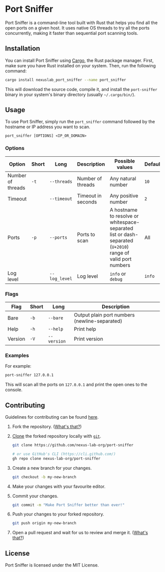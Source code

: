 # Port Sniffer

Port Sniffer is a command-line tool built with Rust that helps you find all the open ports on a given host. It uses native OS threads to try all the ports concurrently, making it faster than sequential port scanning tools.

## Installation

You can install Port Sniffer using [Cargo](https://doc.rust-lang.org/cargo/), the Rust package manager. First, make sure you have Rust installed on your system. Then, run the following command:

```sh
cargo install nexuslab_port_sniffer --name port_sniffer
```

This will download the source code, compile it, and install the `port-sniffer` binary in your system's binary directory (usually `~/.cargo/bin/`).

## Usage

To use Port Sniffer, simply run the `port_sniffer` command followed by the hostname or IP address you want to scan.

`port_sniffer [OPTIONS] <IP_OR_DOMAIN>`

### Options

| Option            | Short | Long          | Description        | Possible values                                                                                             | Default |
| ----------------- | ----- | ------------- | ------------------ | ----------------------------------------------------------------------------------------------------------- | ------- |
| Number of threads | `-t`  | `--threads`   | Number of threads  | Any natural number                                                                                          | `10`    |
| Timeout           |       | `--timeout`   | Timeout in seconds | Any positive number                                                                                         | `2`     |
| Ports             | `-p`  | `--ports`     | Ports to scan      | A hostname to resolve or whitespace-separated list or dash-separated (`U+2010`) range of valid port numbers | All     |
| Log level         |       | `--log_level` | Log level          | `info` or `debug`                                                                                           | `info`  |

### Flags

| Flag    | Short | Long        | Description                                   |
| ------- | ----- | ----------- | --------------------------------------------- |
| Bare    | `-b`  | `--bare`    | Output plain port numbers (newline-separated) |
| Help    | `-h`  | `--help`    | Print help                                    |
| Version | `-V`  | `--version` | Print version                                 |

### Examples

For example:

```sh
port-sniffer 127.0.0.1
```

This will scan all the ports on `127.0.0.1` and print the open ones to the console.

## Contributing

Guidelines for contributing can be found [here](CONTRIBUTING.md).

1. Fork the repository. ([What's that?](https://help.github.com/articles/fork-a-repo/))
2. [Clone](https://help.github.com/articles/cloning-a-repository/) the forked repository locally with [`git`](https://git-scm.com/).

    ```sh
    git clone https://github.com/nexus-lab-org/port-sniffer

    # or use GitHub's CLI (https://cli.github.com/)
    gh repo clone nexus-lab-org/port-sniffer
    ```

3. Create a new branch for your changes.

    ```sh
    git checkout -b my-new-branch
    ```

4. Make your changes with your favourite editor.
5. Commit your changes.

    ```sh
    git commit -m "Make Port Sniffer better than ever!"
    ```

6. Push your changes to your forked repository.

    ```sh
    git push origin my-new-branch
    ```

7. Open a pull request and wait for us to review and merge it. ([What's that?](https://help.github.com/articles/about-pull-requests/))

## License

Port Sniffer is licensed under the MIT License.
